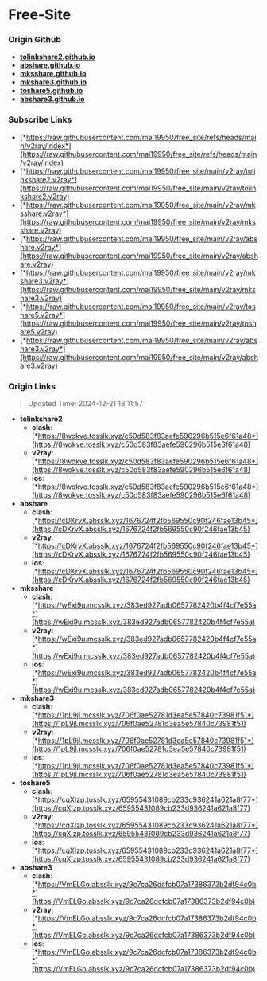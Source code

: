 # Free-Site

### Origin Github

- [**tolinkshare2.github.io**](https://github.com/tolinkshare2/tolinkshare2.github.io)
- [**abshare.github.io**](https://github.com/abshare/abshare.github.io)
- [**mksshare.github.io**](https://github.com/mksshare/mksshare.github.io)
- [**mkshare3.github.io**](https://github.com/mkshare3/mkshare3.github.io)
- [**toshare5.github.io**](https://github.com/toshare5/toshare5.github.io)
- [**abshare3.github.io**](https://github.com/abshare3/abshare3.github.io)

### Subscribe Links

- [*https://raw.githubusercontent.com/mai19950/free_site/refs/heads/main/v2ray/index*](https://raw.githubusercontent.com/mai19950/free_site/refs/heads/main/v2ray/index)
- [*https://raw.githubusercontent.com/mai19950/free_site/main/v2ray/tolinkshare2.v2ray*](https://raw.githubusercontent.com/mai19950/free_site/main/v2ray/tolinkshare2.v2ray)
- [*https://raw.githubusercontent.com/mai19950/free_site/main/v2ray/mksshare.v2ray*](https://raw.githubusercontent.com/mai19950/free_site/main/v2ray/mksshare.v2ray)
- [*https://raw.githubusercontent.com/mai19950/free_site/main/v2ray/abshare.v2ray*](https://raw.githubusercontent.com/mai19950/free_site/main/v2ray/abshare.v2ray)
- [*https://raw.githubusercontent.com/mai19950/free_site/main/v2ray/mkshare3.v2ray*](https://raw.githubusercontent.com/mai19950/free_site/main/v2ray/mkshare3.v2ray)
- [*https://raw.githubusercontent.com/mai19950/free_site/main/v2ray/toshare5.v2ray*](https://raw.githubusercontent.com/mai19950/free_site/main/v2ray/toshare5.v2ray)
- [*https://raw.githubusercontent.com/mai19950/free_site/main/v2ray/abshare3.v2ray*](https://raw.githubusercontent.com/mai19950/free_site/main/v2ray/abshare3.v2ray)

### Origin Links

> Updated Time: 2024-12-21 18:11:57

- **tolinkshare2**
  - **clash**: [*https://8wokve.tosslk.xyz/c50d583f83aefe590296b515e6f61a48*](https://8wokve.tosslk.xyz/c50d583f83aefe590296b515e6f61a48)
  - **v2ray**: [*https://8wokve.tosslk.xyz/c50d583f83aefe590296b515e6f61a48*](https://8wokve.tosslk.xyz/c50d583f83aefe590296b515e6f61a48)
  - **ios**: [*https://8wokve.tosslk.xyz/c50d583f83aefe590296b515e6f61a48*](https://8wokve.tosslk.xyz/c50d583f83aefe590296b515e6f61a48)
- **abshare**
  - **clash**: [*https://cDKrvX.absslk.xyz/1676724f2fb569550c90f246fae13b45*](https://cDKrvX.absslk.xyz/1676724f2fb569550c90f246fae13b45)
  - **v2ray**: [*https://cDKrvX.absslk.xyz/1676724f2fb569550c90f246fae13b45*](https://cDKrvX.absslk.xyz/1676724f2fb569550c90f246fae13b45)
  - **ios**: [*https://cDKrvX.absslk.xyz/1676724f2fb569550c90f246fae13b45*](https://cDKrvX.absslk.xyz/1676724f2fb569550c90f246fae13b45)
- **mksshare**
  - **clash**: [*https://wExi9u.mcsslk.xyz/383ed927adb0657782420b4f4cf7e55a*](https://wExi9u.mcsslk.xyz/383ed927adb0657782420b4f4cf7e55a)
  - **v2ray**: [*https://wExi9u.mcsslk.xyz/383ed927adb0657782420b4f4cf7e55a*](https://wExi9u.mcsslk.xyz/383ed927adb0657782420b4f4cf7e55a)
  - **ios**: [*https://wExi9u.mcsslk.xyz/383ed927adb0657782420b4f4cf7e55a*](https://wExi9u.mcsslk.xyz/383ed927adb0657782420b4f4cf7e55a)
- **mkshare3**
  - **clash**: [*https://1pL9jl.mcsslk.xyz/706f0ae52781d3ea5e57840c73981f51*](https://1pL9jl.mcsslk.xyz/706f0ae52781d3ea5e57840c73981f51)
  - **v2ray**: [*https://1pL9jl.mcsslk.xyz/706f0ae52781d3ea5e57840c73981f51*](https://1pL9jl.mcsslk.xyz/706f0ae52781d3ea5e57840c73981f51)
  - **ios**: [*https://1pL9jl.mcsslk.xyz/706f0ae52781d3ea5e57840c73981f51*](https://1pL9jl.mcsslk.xyz/706f0ae52781d3ea5e57840c73981f51)
- **toshare5**
  - **clash**: [*https://cqXIzp.tosslk.xyz/65955431089cb233d936241a621a8f77*](https://cqXIzp.tosslk.xyz/65955431089cb233d936241a621a8f77)
  - **v2ray**: [*https://cqXIzp.tosslk.xyz/65955431089cb233d936241a621a8f77*](https://cqXIzp.tosslk.xyz/65955431089cb233d936241a621a8f77)
  - **ios**: [*https://cqXIzp.tosslk.xyz/65955431089cb233d936241a621a8f77*](https://cqXIzp.tosslk.xyz/65955431089cb233d936241a621a8f77)
- **abshare3**
  - **clash**: [*https://VmELGo.absslk.xyz/9c7ca26dcfcb07a17386373b2df94c0b*](https://VmELGo.absslk.xyz/9c7ca26dcfcb07a17386373b2df94c0b)
  - **v2ray**: [*https://VmELGo.absslk.xyz/9c7ca26dcfcb07a17386373b2df94c0b*](https://VmELGo.absslk.xyz/9c7ca26dcfcb07a17386373b2df94c0b)
  - **ios**: [*https://VmELGo.absslk.xyz/9c7ca26dcfcb07a17386373b2df94c0b*](https://VmELGo.absslk.xyz/9c7ca26dcfcb07a17386373b2df94c0b)
